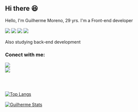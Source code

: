 ## Hi there 😆

Hello, I'm Guilherme Moreno, 29 yrs. I'm a Front-end developer 
<br>
<br>
<img src="https://img.shields.io/badge/HTML5-E34F26?style=for-the-badge&logo=html5&logoColor=white">
<img src="https://img.shields.io/badge/CSS3-1572B6?style=for-the-badge&logo=css3&logoColor=white">
<img src="https://img.shields.io/badge/JavaScript-F7DF1E?style=for-the-badge&logo=javascript&logoColor=black">
<img src="https://img.shields.io/badge/React-20232A?style=for-the-badge&logo=react&logoColor=61DAFB">
<br>
<br>
Also studying back-end development
<br>

### Conect with me:
<p>
    <a href="https://wa.me/5514991320186" target="_blank"><img src="https://img.shields.io/badge/WhatsApp-25D366?style=for-the-badge&logo=whatsapp&logoColor=white">
    <br>
    <a href="https://www.linkedin.com/in/guilherme-moreno-cosmo/" target="_blank"><img src="https://img.shields.io/badge/LinkedIn-0077B5?style=for-the-badge&logo=linkedin&logoColor=white">
</p>

<br>
<br>

[![Top Langs](https://github-readme-stats.vercel.app/api/top-langs/?username=GuilhermeMorenoo)](https://github.com/anuraghazra/github-readme-stats)
<br>
<br>
[![Guilherme Stats](https://github-readme-stats.vercel.app/api?username=GuilhermeMorenoo)](https://github.com/anuraghazra/github-readme-stats)
<!--
**GuilhermeMorenoo/GuilhermeMorenoo** is a ✨ _special_ ✨ repository because its `README.md` (this file) appears on your GitHub profile.

Here are some ideas to get you started:

- 🔭 I’m currently working on ...
- 🌱 I’m currently learning ...
- 👯 I’m looking to collaborate on ...
- 🤔 I’m looking for help with ...
- 💬 Ask me about ...
- 📫 How to reach me: ...
- 😄 Pronouns: ...
- ⚡ Fun fact: ...
-->
